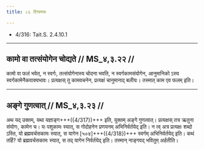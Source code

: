 ```yaml
---
title: ८६ टिप्पणयः

---
```

- 4/316: Tait.S. 2.4.10.1

____________________________________________


## कामो वा तत्संयोगेन चोद्यते // MS_४,३.२२ //

कामो वा फलं भवेत्, न स्वर्गः, तत्संयोगेनास्य चोदना भवति, न स्वर्गकामसंयोगेन, आनुमानिको ऽस्य स्वर्गकामेनैकवाक्यभावः। प्रत्यक्षस् तु कामवचनेन, प्रत्यक्षं चानुमानाद् बलीयः। तस्मात् काम एव फलम् इति।


____________________________________________


## अङ्गे गुणत्वात् // MS_४,३.२३ //

अथ यद् उक्तम्, यथा यज्ञाङ्ग+++({4/317})+++ इति, युक्तम् अङ्गे गुणत्वात्। प्रत्यक्षस् तत्र ऋतुना संयोगः, कामेन च। यः पशुकामः स्यात्, स गोदोहनेन प्रणयनम् अभिनिर्वर्तयेद् इति। न त्व् अत्र प्रत्यक्षः शब्दो ऽस्ति, यो ब्रह्मवर्चसकामः स्यात्, स यागेन [५०४]+++({4/318})+++ स्वर्गम् अभिनिर्वर्तयेद् इति। कथं तर्हि? यो ब्रह्मवर्चसकामः स्यात्, स तद् यागेन निर्वर्तयेद् इति। तस्मान् नाङ्गवद् भवितुम् अर्हतीति।

